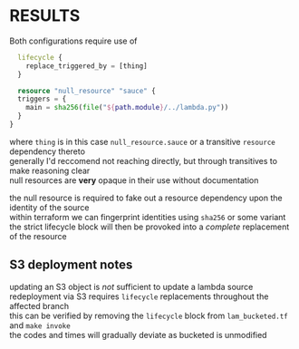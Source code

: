 # RESULTS

Both configurations require use of

```tf
  lifecycle {
    replace_triggered_by = [thing]
  }

  resource "null_resource" "sauce" {
  triggers = {
    main = sha256(file("${path.module}/../lambda.py"))
  }
}
```

where `thing` is in this case `null_resource.sauce` or a transitive `resource` dependency thereto \
generally I'd reccomend not reaching directly, but through transitives to make reasoning clear \
null resources are **very** opaque in their use without documentation

the null resource is required to fake out a resource dependency upon the identity of the source \
within terraform we can fingerprint identities using `sha256` or some variant \
the strict lifecycle block will then be provoked into a _complete_ replacement of the resource

## S3 deployment notes

updating an S3 object is _not_ sufficient to update a lambda source \
redeployment via S3 requires `lifecycle` replacements throughout the affected branch \
this can be verified by removing the `lifecycle` block from `lam_bucketed.tf` and `make invoke` \
the codes and times will gradually deviate as bucketed is unmodified
